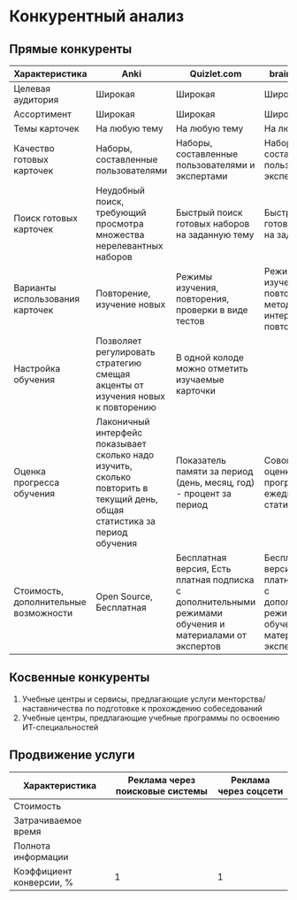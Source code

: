 # Конкурентный анализ

## Прямые конкуренты

| Характеристика                        | Anki                                                                                                                        | Quizlet.com                                                                                             | brainscape.com                                                                                          |  
|---------------------------------------|-----------------------------------------------------------------------------------------------------------------------------|---------------------------------------------------------------------------------------------------------|---------------------------------------------------------------------------------------------------------|
| Целевая аудитория                     | Широкая                                                                                                                     | Широкая                                                                                                 | Широкая                                                                                                 |
| Ассортимент                           | Широкая                                                                                                                     | Широкая                                                                                                 | Широкая                                                                                                 |
| Темы карточек                         | На любую тему                                                                                                               | На любую тему                                                                                           | На любую тему                                                                                           |
| Качество готовых карточек             | Наборы, составленные пользователями                                                                                         | Наборы, составленные пользователями и экспертами                                                        | Наборы, составленные пользователями и экспертами                                                        |
| Поиск готовых карточек                | Неудобный поиск, требующий просмотра множества нерелевантных наборов                                                        | Быстрый поиск готовых наборов на заданную тему                                                          | Быстрый поиск готовых наборов на заданную тему                                                          |
| Варианты использования карточек       | Повторение, изучение новых                                                                                                  | Режимы изучения, повторения, проверки в виде тестов                                                     | Режимы изучения, повторения, методика интервальных повторений                                           |
| Настройка обучения                    | Позволяет регулировать стратегию смещая акценты от изучения новых к повторению                                              | В одной колоде можно отметить изучаемые карточки                                                        |                                                                                                         |
| Оценка прогресса обучения             | Лаконичный интерфейс показывает сколько надо изучить, сколько повторить в текущий день, общая статистика за период обучения | Показатель памяти за период (день, месяц, год) - процент за период                                      | Совокупная оценка прогресса, ежедневная статистика,                                                     |
| Стоимость, дополнительные возможности | Open Source, Бесплатная                                                                                                     | Бесплатная версия, Есть платная подписка с дополнительными режимами обучения и материалами от экспертов | Бесплатная версия, Есть платная подписка с дополнительными режимами обучения и материалами от экспертов |


## Косвенные конкуренты

1. Учебные центры и сервисы, предлагающие услуги менторства/наставничества по подготовке к прохождению собеседований
2. Учебные центры, предлагающие учебные программы по освоению ИТ-специальностей

## Продвижение услуги

| Характеристика           | Реклама через поисковые системы | Реклама через соцсети | 
|--------------------------|---------------------------------|-----------------------|
| Стоимость                |                                 |                       |
| Затрачиваемое время      |                                 |                       |
| Полнота информации       |                                 |                       |
| Коэффициент конверсии, % | 1                               | 1                     |


